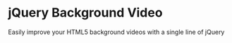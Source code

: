 # jQuery Background Video
Easily improve your HTML5 background videos with a single line of jQuery


